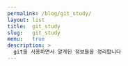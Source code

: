 ```yaml
---
permalink: /blog/git_study/
layout: list
title:  git_study
slug:   git_study
menu:   true
description: >
  git을 사용하면서 알게된 정보들을 정리합니다
---
```



